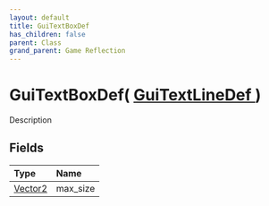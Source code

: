 ```yaml
---
layout: default
title: GuiTextBoxDef
has_children: false
parent: Class
grand_parent: Game Reflection
---
```

# GuiTextBoxDef( [ GuiTextLineDef ](/docs/game-reflection/classes/gui_text_line_def) )
Description 

## Fields

| Type | Name |
|:-------------|:--------------|
| [Vector2](/docs/game-reflection/classes/vector2) | max_size |

